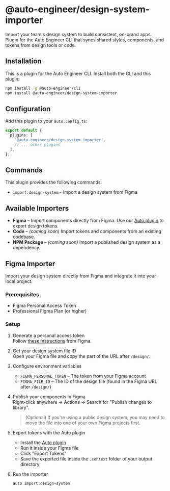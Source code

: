 # @auto-engineer/design-system-importer

Import your team's design system to build consistent, on-brand apps. Plugin for the Auto Engineer CLI that syncs shared styles, components, and tokens from design tools or code.

## Installation

This is a plugin for the Auto Engineer CLI. Install both the CLI and this plugin:

```bash
npm install -g @auto-engineer/cli
npm install @auto-engineer/design-system-importer
```

## Configuration

Add this plugin to your `auto.config.ts`:

```typescript
export default {
  plugins: [
    '@auto-engineer/design-system-importer',
    // ... other plugins
  ],
};
```

## Commands

This plugin provides the following commands:

- `import:design-system` - Import a design system from Figma

## Available Importers

- **Figma** – Import components directly from Figma. Use our [Auto plugin]() to export design tokens.
- **Code** – _(coming soon)_ Import tokens and components from an existing codebase.
- **NPM Package** – _(coming soon)_ Import a published design system as a dependency.

## Figma Importer

Import your design system directly from Figma and integrate it into your local project.

### Prerequisites

- Figma Personal Access Token
- Professional Figma Plan (or higher)

### Setup

1. Generate a personal access token  
   Follow [these instructions](https://help.figma.com/hc/en-us/articles/8085703771159-Manage-personal-access-tokens) from Figma.

2. Get your design system file ID  
   Open your Figma file and copy the part of the URL after `/design/`.

3. Configure environment variables
   - `FIGMA_PERSONAL_TOKEN` – The token from your Figma account
   - `FIGMA_FILE_ID` – The ID of the design file (found in the Figma URL after `/design/`)

4. Publish your components in Figma  
   Right-click anywhere → Actions → Search for "Publish changes to library".

   > (Optional) If you're using a public design system, you may need to move the file into one of your own Figma projects first.

5. Export tokens with the Auto plugin
   - Install the [Auto plugin]()
   - Run it inside your Figma file
   - Click "Export Tokens"
   - Save the exported file inside the `.context` folder of your output directory

6. Run the importer

   ```bash
   auto import:design-system
   ```
